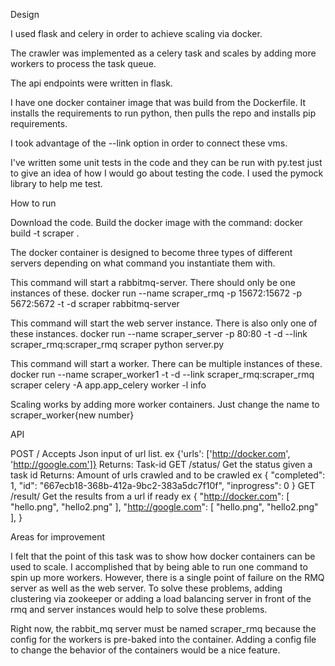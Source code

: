 Design

I used flask and celery in order to achieve scaling via docker.

The crawler was implemented as a celery task and scales by adding
more workers to process the task queue.

The api endpoints were written in flask.

I have one docker container image that was build from the Dockerfile.
It installs the requirements to run python, then pulls the repo and installs
pip requirements.

I took advantage of the --link option in order to connect these vms.

I've written some unit tests in the code and they can be run with py.test just to give an idea
of how I would go about testing the code. I used the pymock library to help me test.


How to run

Download the code. Build the docker image with the command:
docker build -t scraper .

The docker container is designed to become three types of different servers depending
on what command you instantiate them with.

This command will start a rabbitmq-server. There should only be one instances of these.
docker run --name scraper_rmq -p 15672:15672 -p 5672:5672 -t -d scraper rabbitmq-server

This command will start the web server instance. There is also only one of these instances.
docker run --name scraper_server -p 80:80 -t -d --link scraper_rmq:scraper_rmq scraper python server.py

This command will start a worker. There can be multiple instances of these.
docker run --name scraper_worker1 -t -d --link scraper_rmq:scraper_rmq scraper celery -A app.app_celery worker -l info

Scaling works by adding more worker containers. Just change the name to scraper_worker{new number}


API

POST /
        Accepts Json input of url list.
        ex {'urls': ['http://docker.com', 'http://google.com']}
        Returns: Task-id
GET  /status/<Task-id>
        Get the status given a task id
        Returns: Amount of urls crawled and to be crawled
        ex
        {
            "completed": 1,
            "id": "667ecb18-368b-412a-9bc2-383a5dc7f10f",
            "inprogress": 0
        }
GET /result/<Task-id>
        Get the results from a url if ready
        ex
        {
            "http://docker.com": [
                "hello.png",
                "hello2.png"
            ],
            "http://google.com": [
                "hello.png",
                "hello2.png"
            ],
        }


Areas for improvement

I felt that the point of this task was to show how docker containers can be used to scale.
I accomplished that by being able to run one command to spin up more workers. However,
there is a single point of failure on the RMQ server as well as the web server. To solve these
problems, adding clustering via zookeeper or adding a load balancing server in front of the rmq and
server instances would help to solve these problems.

Right now, the rabbit_mq server must be named scraper_rmq because the config for the workers
is pre-baked into the container. Adding a config file to change the behavior of the containers
would be a nice feature.
